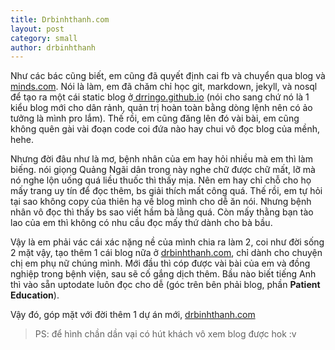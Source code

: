 ```yaml
---
title: Drbinhthanh.com
layout: post
category: small
author: drbinhthanh
---
```


Như các bác cũng biết, em cũng đã quyết định cai fb và chuyển qua blog và [minds.com](https://minds.com). Nói là làm, em đã chăm chỉ học git, markdown, jekyll, và nosql để tạo ra một cái static blog ở[ drringo.github.io]( https://drringo.github.io) (nói cho sang chứ nó là 1 kiểu blog mới cho dân rảnh, quản trị hoàn toàn bằng dòng lệnh nên có ảo tưởng là mình pro lắm). Thế rồi, em cũng đăng lên đó vài bài, em cũng không quên gài vài đoạn code coi đứa nào hay chui vô đọc blog của mềnh, hehe.

Nhưng đời đâu như là mơ, bệnh nhân của em hay hỏi nhiều mà em thì làm biếng. nói giọng Quảng Ngãi dân trong này nghe chữ được chữ mất, lỡ mà nó nghe lộn uống quá liều thuốc thì thấy mịa. Nên em hay chỉ chỗ cho họ mấy trang uy tín để đọc thêm, bs giải thích mất công quá. Thế rồi, em tự hỏi tại sao không copy của thiên hạ về blog mình cho dễ ăn nói. Nhưng bệnh nhân vô đọc thì thấy bs sao viết hầm bà lằng quá. Còn mấy thằng bạn tào lao của em thì không có nhu cầu đọc mấy thứ dành cho bà bầu.

Vậy là em phải vác cái xác nặng nề của mình chia ra làm 2, coi như đời sống 2 mặt vậy, tạo thêm 1 cái blog nữa ở [drbinhthanh.com](http://drbinhthanh.com), chỉ dành cho chuyện chị em phụ nữ chúng mình. Mới đầu thì cóp được vài bài của em và đồng nghiệp trong bệnh viện, sau sẽ cố gắng dịch thêm. Bầu nào biết tiếng Anh thì vào sẵn uptodate luôn đọc cho dễ (góc trên bên phải blog, phần **Patient Education**).

Vậy đó, góp mặt với đời thêm 1 dự án mới, [drbinhthanh.com](http://drbinhthanh.com)

> PS: để hình chần dần vại có hút khách vô xem blog được hok :v
